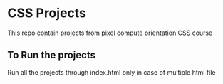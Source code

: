 
# CSS Projects

This repo contain projects from pixel compute orientation CSS course


## To Run the projects

Run all the projects through index.html only in case of
multiple html file


    

